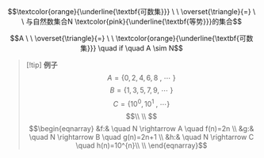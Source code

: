 $$\textcolor{orange}{\underline{\textbf{可数集}}} \ \  \overset{\triangle}{=} \ \ 与自然数集合N \textcolor{pink}{\underline{\textbf{等势}}}的集合$$

$$A  \ \  \overset{\triangle}{=} \ \ \textcolor{orange}{\underline{\textbf{可数集}}} \quad if \quad A \sim N$$

> [!tip] **例子**
> $$A=\{0,2,4,6,8\ , \ \cdots \ \}$$
> $$B=\{1,3,5,7,9,\ \cdots \ \}$$
> $$C=\{10^{0},10^{1}\ , \ \cdots  \}$$
> $$\\ \\ $$
> $$\begin{eqnarray}
&f:& \quad N \rightarrow A \quad f(n)=2n  \\
&g:& \quad N \rightarrow B \quad g(n)=2n+1 \\
&h:& \quad N \rightarrow C \quad h(n)=10^{n}\\ \\
\end{eqnarray}$$